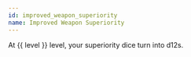 ```yaml
---
id: improved_weapon_superiority
name: Improved Weapon Superiority
---
```

At {{ level }} level, your superiority dice turn into d12s.
